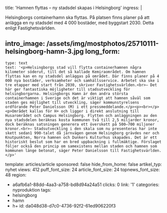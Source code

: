 title: 'Hamnen flyttas – ny stadsdel skapas i Helsingborg'
ingress: |
  <p>Helsingborgs containerhamn ska flyttas. På platsen finns planer på att anlägga en ny stadsdel med 4 000 bostäder, med byggstart 2030. Detta enligt Fastighetsvärlden.
  </p>
  
intro_image: /assets/img/mostphotos/25710111-helsingborg-hamn-3.jpg
long_form:
  -
    type: text
    text: '<p>Helsingborgs stad vill flytta containerhamnen några kilometer söderut, till det så kallade Kemiraområdet. Om hamnen flyttas kan en ny stadsdel anläggas på området. Där finns planer på 4 000 nya bostäder, verksamheter och samhällsservice. Arbetet ska ske i tre etapper med start från 2030, skriver Fastighetsvärlden.<br>– Det här ger fantastiska möjligheter till stadsutveckling för helsingborgarna. Helsingborgs Hamn är den andra största containerhamnen i Sverige och det är viktigt att hamnen såväl som staden ges möjlighet till utveckling, säger kommunstyrelsens ordförande Peter Danielsson (M) i ett pressmeddelande.</p><p><br></p><p>Området kallas för H+ och ligger i direkt anslutning till Husarområdet och Campus Helsingborg. Flytten och anläggningen av den nya stadsdelen beräknas kosta kommunen två till 2,5 miljarder kronor, dock beräknas satsningen generera ett överskott på 500–700 miljoner kronor.<br>– Stadsutveckling i den skala som nu presenteras har inte skett sedan1 990-talet då järnvägen genom Helsingborg grävdes ner och Knutpunkten, Norra hamnen och Dunkers Kulturhus skapades. Det är ett historiskt beslut som har en bred uppbackning i fullmäktige. Förslaget följer också den princip om samexistens mellan staden och hamnen som kommunen länge betonat, säger Peter Danielsson till Fastighetsvärlden.</p>'
template: articles/article
sponsored: false
hide_from_home: false
artikel_typ: nyhet
views: 412
puff_font_size: 24
article_font_size: 24
topnews_font_size: 48
region:
  - a6afb6a1-88dd-4aa3-a758-bd8d94a24a51
clicks: 0
link: '1'
categories: nyproduktion
tags:
  - helsingborg
  - hamn
  - h+
id: da048d38-d7c0-4736-92f2-61ed906220f3
